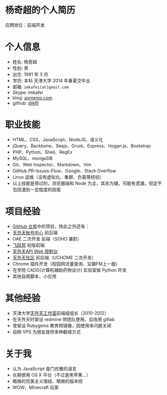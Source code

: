 # 杨奇超的个人简历

应聘岗位：前端开发

# 个人信息

- 姓名: 杨奇超
- 性别: 男
- 出生: 1991 年 3 月
- 学历: 本科 天津大学 2014 年春夏交毕业
- 邮箱: `imkafei[at]gmail.com`
- Skype: imkafei
- blog: [aomemo.com](https://github.com/kfll/kfll.github.com/issues)
- github: [@kfll](https://github.com/kfll)

# 职业技能

- HTML、CSS、JavaScript、NodeJS、语义化
- jQuery、Backbone、Seajs、Grunt、Express、Hogan.js、Bootstrap
- PHP、Python、Shell、RegEx
- MySQL、mongoDB
- Git、Web Inspector、Markdown、Vim
- GitHub PR-Issues-Flow、Google、Stack Overflow
- Linux 运维（没有虚拟化、集群、负载等经验）
- 以上技能是筛过的，浏览器端和 Node 为主，其余为辅，可能有遗漏，但定不包括渣到一定程度的技能

# 项目经验

- [GitHub 仓库](https://github.com/kfll)中的项目，除此之外还有：
- [天外天帐号中心](http://www.twt.edu.cn/account) 前后端
- OAE 二次开发 前端（SOHO 兼职）
- [飞跃邦](http://www.feiyuebang.com) 初版前端
- [天外天API Web 控制台](http://www.twt.edu.cn/api/demo)
- [天外天社区](http://www.twt.edu.cn/ihome) 前后端（UCHOME 二次开发）
- Chrome 插件开发（校园网流量查询、豆瓣FM上一曲）
- 在学院 CADD(计算机辅助药物设计) 实验室做 Python 开发
- 其他自用脚本、小应用

# 其他经验

- 天津大学[天外天工作室](http://www.twt.edu.cn)前端组组长（2010-2012）
- 在天外天时架设 redmine 供团队使用，后改用 gitlab
- 曾架设 Rubygems 教育网镜像，因使用率问题关闭
- 自购 VPS 为朋友提供多种翻墙方式

# 关于我

- 认为 JavaScript 是门优雅的语言
- 长期使用 OS X 平台（不过是黑苹果...）
- 略微的完美主义情结、略微的版本控
- WOW、Minecraft 玩家

